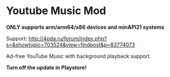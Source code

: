 # Youtube Music Mod

**ONLY supports arm/arm64/x86 devices and minAPI21 systems**

Support: http://4pda.ru/forum/index.php?s=&showtopic=703524&view=findpost&p=83774073

Ad-free YouTube Music with background playback support.

**Turn off the update in Playstore!**
